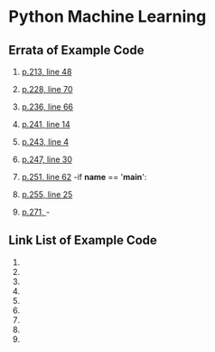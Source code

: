 Python Machine Learning
=======================

## Errata of Example Code
1. [p.213, line 48](https://github.com/likelion-donghun/shinsegye/blob/master/ensemble_total.py)

2. [p.228, line 70](https://github.com/likelion-donghun/shinsegye/blob/master/bagging.py)

3. [p.236, line 66](https://github.com/likelion-donghun/shinsegye/blob/master/adaboost.py)

4. [p.241, line 14](https://github.com/likelion-donghun/shinsegye/blob/master/analyzing%20sentiment.py)

5. [p.243, line 4](https://github.com/likelion-donghun/shinsegye/blob/master/bag_of_words.py)

6. [p.247, line 30](https://github.com/likelion-donghun/shinsegye/blob/master/bag_of_words.py)

7. [p.251, line 62](https://github.com/likelion-donghun/shinsegye/blob/master/bag_of_words.py)
-if __name__ == '__main__':
8. [p.255, line 25](https://github.com/likelion-donghun/shinsegye/commit/aa1de00a77e616a303017573231f57387d979a61)

9. [p.271, ]()
-</dt>


## Link List of Example Code
1. 
2. 
3. 
4. 
5. 
6. 
7. 
8. 
9. 
